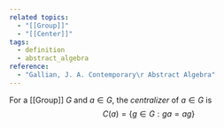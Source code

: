 ```yaml
---
related topics:
  - "[[Group]]"
  - "[[Center]]"
tags:
  - definition
  - abstract_algebra
reference:
  - "Gallian, J. A. Contemporary\r Abstract Algebra"
---
```

For a [[Group]] $G$ and $a\in G$, the _centralizer_ of $a\in G$ is$$C(a)=\{g\in G: ga=ag\}$$
